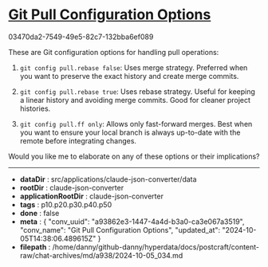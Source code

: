 # [Git Pull Configuration Options](https://claude.ai/chat/a93862e3-1447-4a4d-b3a0-ca3e067a3519)

03470da2-7549-49e5-82c7-132bba6ef089

 These are Git configuration options for handling pull operations:

1. `git config pull.rebase false`: Uses merge strategy. Preferred when you want to preserve the exact history and create merge commits.

2. `git config pull.rebase true`: Uses rebase strategy. Useful for keeping a linear history and avoiding merge commits. Good for cleaner project histories.

3. `git config pull.ff only`: Allows only fast-forward merges. Best when you want to ensure your local branch is always up-to-date with the remote before integrating changes.

Would you like me to elaborate on any of these options or their implications?

---

* **dataDir** : src/applications/claude-json-converter/data
* **rootDir** : claude-json-converter
* **applicationRootDir** : claude-json-converter
* **tags** : p10.p20.p30.p40.p50
* **done** : false
* **meta** : {
  "conv_uuid": "a93862e3-1447-4a4d-b3a0-ca3e067a3519",
  "conv_name": "Git Pull Configuration Options",
  "updated_at": "2024-10-05T14:38:06.489615Z"
}
* **filepath** : /home/danny/github-danny/hyperdata/docs/postcraft/content-raw/chat-archives/md/a938/2024-10-05_034.md